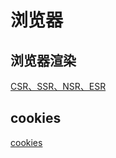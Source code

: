 # 浏览器

## 浏览器渲染

[CSR、SSR、NSR、ESR](https://juejin.cn/post/6844904178519834638#heading-3)

## cookies

[cookies](https://juejin.cn/post/6844904095711494151)
